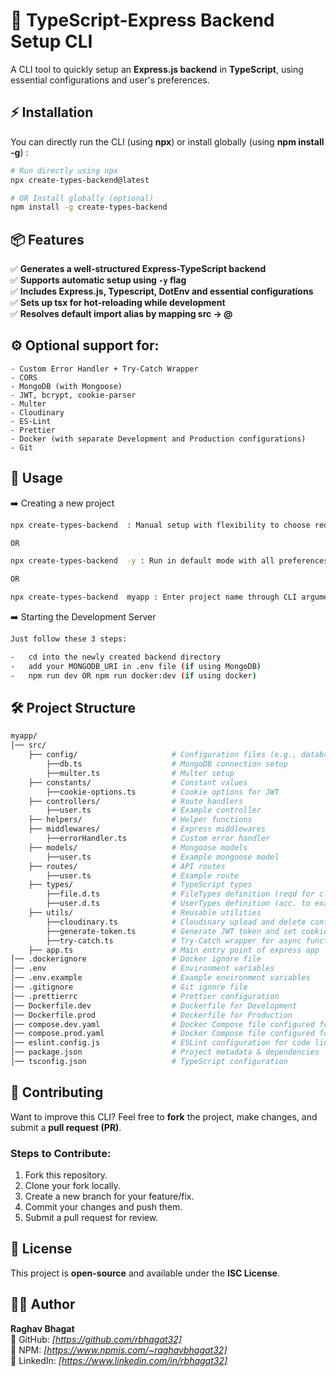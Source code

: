 # 🚀 TypeScript-Express Backend Setup CLI

A CLI tool to quickly setup an **Express.js backend** in **TypeScript**, using essential configurations and user's preferences.

## ⚡ Installation

You can directly run the CLI (using **npx**) or install globally (using **npm install -g**) :

```sh
# Run directly using npx
npx create-types-backend@latest

# OR Install globally (optional)
npm install -g create-types-backend
```

## 📦 Features

✅ **Generates a well-structured Express-TypeScript backend**  
✅ **Supports automatic setup using `-y` flag**  
✅ **Includes Express.js, Typescript, DotEnv and essential configurations**  
✅ **Sets up tsx for hot-reloading while development**  
✅ **Resolves default import alias by mapping src -> @**

## ⚙️ Optional support for:

    - Custom Error Handler + Try-Catch Wrapper
    - CORS
    - MongoDB (with Mongoose)
    - JWT, bcrypt, cookie-parser
    - Multer
    - Cloudinary
    - ES-Lint
    - Prettier
    - Docker (with separate Development and Production configurations)
    - Git

## 🚀 Usage

➡️ Creating a new project

```sh
npx create-types-backend  : Manual setup with flexibility to choose required configurations.

OR

npx create-types-backend  -y : Run in default mode with all preferences set to 'DEFAULT' values.

OR

npx create-types-backend  myapp : Enter project name through CLI argument
```

➡️ Starting the Development Server

```sh
Just follow these 3 steps:

-   cd into the newly created backend directory
-   add your MONGODB_URI in .env file (if using MongoDB)
-   npm run dev OR npm run docker:dev (if using docker)
```

## 🛠️ Project Structure

```sh
myapp/
│── src/
    ├── config/                     # Configuration files (e.g., database)
       	├──db.ts		            # MongoDB connection setup
       	├──multer.ts	            # Multer setup
    ├── constants/                  # Constant values
        ├──cookie-options.ts	    # Cookie options for JWT
    ├── controllers/                # Route handlers
       	├──user.ts	                # Example controller
    ├── helpers/                    # Helper functions
    ├── middlewares/                # Express middlewares
       	├──errorHandler.ts	        # Custom error handler
    ├── models/                     # Mongoose models
       	├──user.ts	                # Example mongoose model
    ├── routes/                     # API routes
       	├──user.ts	                # Example route
    ├── types/                      # TypeScript types
       	├──file.d.ts	            # FileTypes definition (reqd for cloudinary)
       	├──user.d.ts	            # UserTypes definition (acc. to example mongoose schema)
    ├── utils/                      # Reusable utilities
       	├──cloudinary.ts	        # Cloudinary upload and delete controllers
        ├──generate-token.ts	    # Generate JWT token and set cookie
       	├──try-catch.ts	            # Try-Catch wrapper for async functions
    ├── app.ts                      # Main entry point of express app
│── .dockerignore                   # Docker ignore file
│── .env                            # Environment variables
│── .env.example                    # Example environment variables
│── .gitignore                      # Git ignore file
│── .prettierrc                     # Prettier configuration
│── Dockerfile.dev                  # Dockerfile for Development
│── Dockerfile.prod                 # Dockerfile for Production
│── compose.dev.yaml                # Docker Compose file configured for Development
│── compose.prod.yaml               # Docker Compose file configured for Production
│── eslint.config.js                # ESLint configuration for code linting
│── package.json                    # Project metadata & dependencies
│── tsconfig.json                   # TypeScript configuration

```

## 🤝 Contributing

Want to improve this CLI? Feel free to **fork** the project, make changes, and submit a **pull request (PR)**.

### Steps to Contribute:

1.  Fork this repository.
2.  Clone your fork locally.
3.  Create a new branch for your feature/fix.
4.  Commit your changes and push them.
5.  Submit a pull request for review.

## 📜 License

This project is **open-source** and available under the **ISC License**.

## 👨‍💻 Author

**Raghav Bhagat**  
🔗 GitHub: _[https://github.com/rbhagat32]_  
🔗 NPM: _[https://www.npmjs.com/~raghavbhagat32]_  
🔗 LinkedIn: _[https://www.linkedin.com/in/rbhagat32]_
